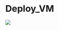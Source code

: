 # Deploy_VM

<a href="https://portal.azure.com/#create/Microsoft.Template/uri/https%3A%2F%2Fraw.githubusercontent.com%2Flbov%2FDeploy_VM_Windows%2Fmaster%2F2-Deploy_VM_with_IP_public%2Fazuredeploy.json" target="_blank">
    <img src="http://azuredeploy.net/deploybutton.png"/>
</a>
